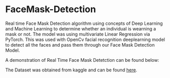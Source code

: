 # FaceMask-Detection

Real time Face Mask Detection algorithm using concepts of Deep Learning and Machine Learning to determine whether an individual is wearning a mask or not. The model was using multivariate Linear Regression via PyTorch. This was used with OpenCv facial recognition deeplearning model to detect all the faces and pass them through our Face Mask Detection Model. 

A demonstration of Real Time Face Mask Detetction can be found below:


The Dataset was obtained from kaggle and can be found [here](https://www.kaggle.com/ashishjangra27/face-mask-12k-images-dataset).
